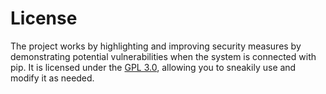 # **License**

The project works by highlighting and improving security measures by demonstrating potential vulnerabilities when the system is connected with pip. It is licensed under the [GPL 3.0](https://www.gnu.org/licenses/gpl-3.0.en.html), allowing you to sneakily use and modify it as needed.
